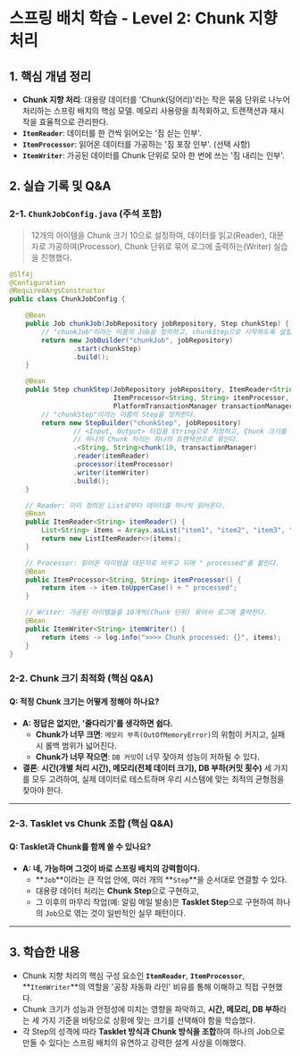 # 스프링 배치 학습 - Level 2: Chunk 지향 처리

## 1. 핵심 개념 정리
- **Chunk 지향 처리**: 대용량 데이터를 'Chunk(덩어리)'라는 작은 묶음 단위로 나누어 처리하는 스프링 배치의 핵심 모델. 메모리 사용량을 최적화하고, 트랜잭션과 재시작을 효율적으로 관리한다.
- **`ItemReader`**: 데이터를 한 건씩 읽어오는 '짐 싣는 인부'.
- **`ItemProcessor`**: 읽어온 데이터를 가공하는 '짐 포장 인부'. (선택 사항)
- **`ItemWriter`**: 가공된 데이터를 Chunk 단위로 모아 한 번에 쓰는 '짐 내리는 인부'.

## 2. 실습 기록 및 Q&A

### 2-1. `ChunkJobConfig.java` (주석 포함)
> 12개의 아이템을 Chunk 크기 10으로 설정하여, 데이터를 읽고(Reader), 대문자로 가공하여(Processor), Chunk 단위로 묶어 로그에 출력하는(Writer) 실습을 진행했다.

```java
@Slf4j
@Configuration
@RequiredArgsConstructor
public class ChunkJobConfig {

    @Bean
    public Job chunkJob(JobRepository jobRepository, Step chunkStep) {
        // "chunkJob"이라는 이름의 Job을 정의하고, chunkStep으로 시작하도록 설정한다.
        return new JobBuilder("chunkJob", jobRepository)
                .start(chunkStep)
                .build();
    }

    @Bean
    public Step chunkStep(JobRepository jobRepository, ItemReader<String> itemReader,
                          ItemProcessor<String, String> itemProcessor, ItemWriter<String> itemWriter,
                          PlatformTransactionManager transactionManager) {
        // "chunkStep"이라는 이름의 Step을 정의한다.
        return new StepBuilder("chunkStep", jobRepository)
                // <Input, Output> 타입을 String으로 지정하고, Chunk 크기를 10으로 설정한다.
                // 하나의 Chunk 처리는 하나의 트랜잭션으로 묶인다.
                .<String, String>chunk(10, transactionManager)
                .reader(itemReader)
                .processor(itemProcessor)
                .writer(itemWriter)
                .build();
    }

    // Reader: 미리 정의된 List로부터 데이터를 하나씩 읽어온다.
    @Bean
    public ItemReader<String> itemReader() {
        List<String> items = Arrays.asList("item1", "item2", "item3", "item4", "item5", "item6", "item7", "item8", "item9", "item10", "item11", "item12");
        return new ListItemReader<>(items);
    }

    // Processor: 읽어온 아이템을 대문자로 바꾸고 뒤에 " processed"를 붙인다.
    @Bean
    public ItemProcessor<String, String> itemProcessor() {
        return item -> item.toUpperCase() + " processed";
    }

    // Writer: 가공된 아이템들을 10개씩(Chunk 단위) 묶어서 로그에 출력한다.
    @Bean
    public ItemWriter<String> itemWriter() {
        return items -> log.info(">>>> Chunk processed: {}", items);
    }
}
```
### 2-2. Chunk 크기 최적화 (핵심 Q&A)

#### Q: 적정 Chunk 크기는 어떻게 정해야 하나요?

- **A: 정답은 없지만, '줄다리기'를 생각하면 쉽다.**
    - **Chunk가 너무 크면**: `메모리 부족(OutOfMemoryError)`의 위험이 커지고, 실패 시 롤백 범위가 넓어진다.
    - **Chunk가 너무 작으면**: `DB 커밋`이 너무 잦아져 성능이 저하될 수 있다.
- **결론**: **시간(개별 처리 시간), 메모리(전체 데이터 크기), DB 부하(커밋 횟수)** 세 가지를 모두 고려하여, 실제 데이터로 테스트하며 우리 시스템에 맞는 최적의 균형점을 찾아야 한다.

---
### 2-3. Tasklet vs Chunk 조합 (핵심 Q&A)

#### Q: Tasklet과 Chunk를 함께 쓸 수 있나요?

- **A: 네, 가능하며 그것이 바로 스프링 배치의 강력함이다.**
    - **`Job`**이라는 큰 작업 안에, 여러 개의 **`Step`**을 순서대로 연결할 수 있다.
    - 대용량 데이터 처리는 **Chunk Step**으로 구현하고,
    - 그 이후의 마무리 작업(예: 알림 메일 발송)은 **Tasklet Step**으로 구현하여 하나의 `Job`으로 엮는 것이 일반적인 실무 패턴이다.

---
## 3. 학습한 내용

- Chunk 지향 처리의 핵심 구성 요소인 **`ItemReader`**, **`ItemProcessor`**, **`ItemWriter`**의 역할을 '공장 자동화 라인' 비유를 통해 이해하고 직접 구현했다.
- Chunk 크기가 성능과 안정성에 미치는 영향을 파악하고, **시간, 메모리, DB 부하**라는 세 가지 기준을 바탕으로 상황에 맞는 크기를 선택해야 함을 학습했다.
- 각 Step의 성격에 따라 **Tasklet 방식과 Chunk 방식을 조합**하여 하나의 Job으로 만들 수 있다는 스프링 배치의 유연하고 강력한 설계 사상을 이해했다.